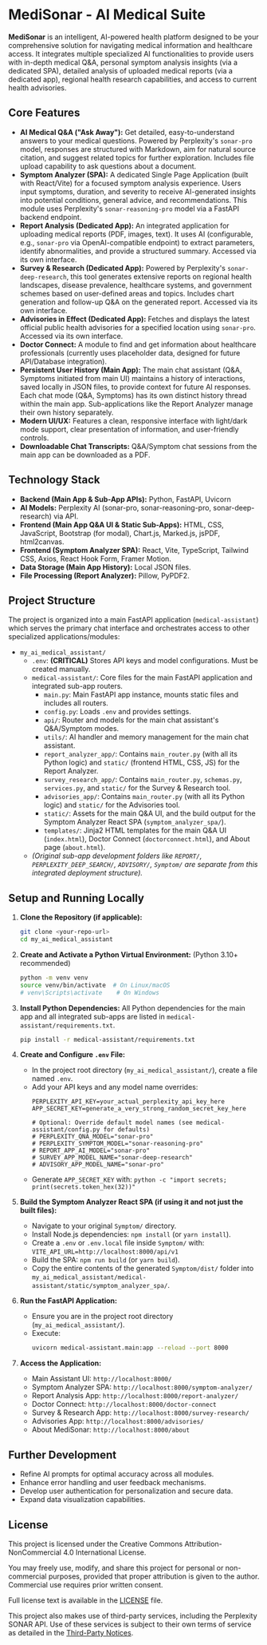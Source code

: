 # MediSonar - AI Medical Suite

**MediSonar** is an intelligent, AI-powered health platform designed to be your comprehensive solution for navigating medical information and healthcare access. It integrates multiple specialized AI functionalities to provide users with in-depth medical Q&A, personal symptom analysis insights (via a dedicated SPA), detailed analysis of uploaded medical reports (via a dedicated app), regional health research capabilities, and access to current health advisories.

## Core Features

*   **AI Medical Q&A ("Ask Away"):** Get detailed, easy-to-understand answers to your medical questions. Powered by Perplexity's `sonar-pro` model, responses are structured with Markdown, aim for natural source citation, and suggest related topics for further exploration. Includes file upload capability to ask questions about a document.
*   **Symptom Analyzer (SPA):** A dedicated Single Page Application (built with React/Vite) for a focused symptom analysis experience. Users input symptoms, duration, and severity to receive AI-generated insights into potential conditions, general advice, and recommendations. This module uses Perplexity's `sonar-reasoning-pro` model via a FastAPI backend endpoint.
*   **Report Analysis (Dedicated App):** An integrated application for uploading medical reports (PDF, images, text). It uses AI (configurable, e.g., `sonar-pro` via OpenAI-compatible endpoint) to extract parameters, identify abnormalities, and provide a structured summary. Accessed via its own interface.
*   **Survey & Research (Dedicated App):** Powered by Perplexity's `sonar-deep-research`, this tool generates extensive reports on regional health landscapes, disease prevalence, healthcare systems, and government schemes based on user-defined areas and topics. Includes chart generation and follow-up Q&A on the generated report. Accessed via its own interface.
*   **Advisories in Effect (Dedicated App):** Fetches and displays the latest official public health advisories for a specified location using `sonar-pro`. Accessed via its own interface.
*   **Doctor Connect:** A module to find and get information about healthcare professionals (currently uses placeholder data, designed for future API/Database integration).
*   **Persistent User History (Main App):** The main chat assistant (Q&A, Symptoms initiated from main UI) maintains a history of interactions, saved locally in JSON files, to provide context for future AI responses. Each chat mode (Q&A, Symptoms) has its own distinct history thread within the main app. Sub-applications like the Report Analyzer manage their own history separately.
*   **Modern UI/UX:** Features a clean, responsive interface with light/dark mode support, clear presentation of information, and user-friendly controls.
*   **Downloadable Chat Transcripts:** Q&A/Symptom chat sessions from the main app can be downloaded as a PDF.

## Technology Stack

*   **Backend (Main App & Sub-App APIs):** Python, FastAPI, Uvicorn
*   **AI Models:** Perplexity AI (sonar-pro, sonar-reasoning-pro, sonar-deep-research) via API.
*   **Frontend (Main App Q&A UI & Static Sub-Apps):** HTML, CSS, JavaScript, Bootstrap (for modal), Chart.js, Marked.js, jsPDF, html2canvas.
*   **Frontend (Symptom Analyzer SPA):** React, Vite, TypeScript, Tailwind CSS, Axios, React Hook Form, Framer Motion.
*   **Data Storage (Main App History):** Local JSON files.
*   **File Processing (Report Analyzer):** Pillow, PyPDF2.

## Project Structure

The project is organized into a main FastAPI application (`medical-assistant`) which serves the primary chat interface and orchestrates access to other specialized applications/modules:

*   `my_ai_medical_assistant/`
    *   `.env`: **(CRITICAL)** Stores API keys and model configurations. Must be created manually.
    *   `medical-assistant/`: Core files for the main FastAPI application and integrated sub-app routers.
        *   `main.py`: Main FastAPI app instance, mounts static files and includes all routers.
        *   `config.py`: Loads `.env` and provides settings.
        *   `api/`: Router and models for the main chat assistant's Q&A/Symptom modes.
        *   `utils/`: AI handler and memory management for the main chat assistant.
        *   `report_analyzer_app/`: Contains `main_router.py` (with all its Python logic) and `static/` (frontend HTML, CSS, JS) for the Report Analyzer.
        *   `survey_research_app/`: Contains `main_router.py`, `schemas.py`, `services.py`, and `static/` for the Survey & Research tool.
        *   `advisories_app/`: Contains `main_router.py` (with all its Python logic) and `static/` for the Advisories tool.
        *   `static/`: Assets for the main Q&A UI, and the build output for the Symptom Analyzer React SPA (`symptom_analyzer_spa/`).
        *   `templates/`: Jinja2 HTML templates for the main Q&A UI (`index.html`), Doctor Connect (`doctorconnect.html`), and About page (`about.html`).
    *   *(Original sub-app development folders like `REPORT/`, `PERPLEXITY_DEEP_SEARCH/`, `ADVISORY/`, `Symptom/` are separate from this integrated deployment structure).*

## Setup and Running Locally

1.  **Clone the Repository (if applicable):**
    ```bash
    git clone <your-repo-url>
    cd my_ai_medical_assistant
    ```

2.  **Create and Activate a Python Virtual Environment:**
    (Python 3.10+ recommended)
    ```bash
    python -m venv venv
    source venv/bin/activate  # On Linux/macOS
    # venv\Scripts\activate    # On Windows
    ```

3.  **Install Python Dependencies:**
    All Python dependencies for the main app and all integrated sub-apps are listed in `medical-assistant/requirements.txt`.
    ```bash
    pip install -r medical-assistant/requirements.txt
    ```

4.  **Create and Configure `.env` File:**
    *   In the project root directory (`my_ai_medical_assistant/`), create a file named `.env`.
    *   Add your API keys and any model name overrides:
        ```env
        PERPLEXITY_API_KEY=your_actual_perplexity_api_key_here
        APP_SECRET_KEY=generate_a_very_strong_random_secret_key_here

        # Optional: Override default model names (see medical-assistant/config.py for defaults)
        # PERPLEXITY_QNA_MODEL="sonar-pro"
        # PERPLEXITY_SYMPTOM_MODEL="sonar-reasoning-pro"
        # REPORT_APP_AI_MODEL="sonar-pro" 
        # SURVEY_APP_MODEL_NAME="sonar-deep-research"
        # ADVISORY_APP_MODEL_NAME="sonar-pro"
        ```
    *   Generate `APP_SECRET_KEY` with: `python -c "import secrets; print(secrets.token_hex(32))"`

5.  **Build the Symptom Analyzer React SPA (if using it and not just the built files):**
    *   Navigate to your original `Symptom/` directory.
    *   Install Node.js dependencies: `npm install` (or `yarn install`).
    *   Create a `.env` or `.env.local` file inside `Symptom/` with:
        `VITE_API_URL=http://localhost:8000/api/v1`
    *   Build the SPA: `npm run build` (or `yarn build`).
    *   Copy the entire contents of the generated `Symptom/dist/` folder into `my_ai_medical_assistant/medical-assistant/static/symptom_analyzer_spa/`.

6.  **Run the FastAPI Application:**
    *   Ensure you are in the project root directory (`my_ai_medical_assistant/`).
    *   Execute:
        ```bash
        uvicorn medical-assistant.main:app --reload --port 8000
        ```

7.  **Access the Application:**
    *   Main Assistant UI: `http://localhost:8000/`
    *   Symptom Analyzer SPA: `http://localhost:8000/symptom-analyzer/`
    *   Report Analysis App: `http://localhost:8000/report-analyzer/`
    *   Doctor Connect: `http://localhost:8000/doctor-connect`
    *   Survey & Research App: `http://localhost:8000/survey-research/`
    *   Advisories App: `http://localhost:8000/advisories/`
    *   About MediSonar: `http://localhost:8000/about`

## Further Development

*   Refine AI prompts for optimal accuracy across all modules.
*   Enhance error handling and user feedback mechanisms.
*   Develop user authentication for personalization and secure data.
*   Expand data visualization capabilities.

## License

This project is licensed under the Creative Commons Attribution-NonCommercial 4.0 International License.

You may freely use, modify, and share this project for personal or non-commercial purposes, provided that proper attribution is given to the author. Commercial use requires prior written consent.

Full license text is available in the [LICENSE](./LICENSE.txt) file.

This project also makes use of third-party services, including the Perplexity SONAR API. Use of these services is subject to their own terms of service as detailed in the [Third-Party Notices](.github/THIRD_PARTY_NOTICE.md).

